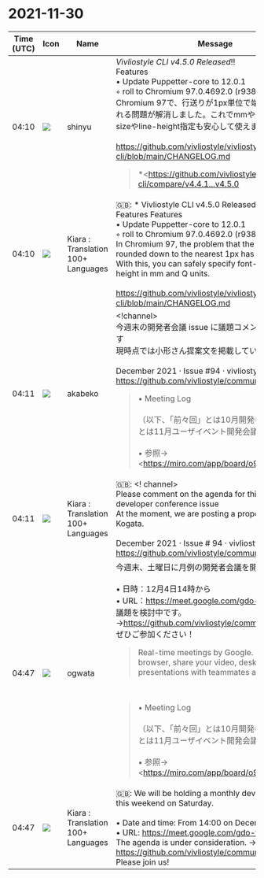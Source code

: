 # 2021-11-30

|Time (UTC)|Icon|Name|Message|
|---|---|---|---|
|04:10|![](https://avatars.slack-edge.com/2018-04-27/354445776386_e258f5ed5ba887b08668_72.jpg)|shinyu|*Vivliostyle CLI v4.5.0 Released*‼️<br>Features<br>• Update Puppetter-core to 12.0.1 <br>    ◦ roll to Chromium 97.0.4692.0 (r938248)<br>Chromium 97で、行送りが1px単位で端数が切り捨てられる問題が解消しました。これでmmやQ単位でのfont-sizeやline-height指定も安心して使えます。<br><br><https://github.com/vivliostyle/vivliostyle-cli/blob/main/CHANGELOG.md><br><blockquote>*<https://github.com/vivliostyle/vivliostyle-cli/compare/v4.4.1...v4.5.0|4.5.0> (2021-11-30)*<br>*Features*<br><br>• Update Puppetter-core to 12.0.1 (<https://github.com/vivliostyle/vivliostyle-cli/commit/2eb4e454c0d4104cc0e9d94b3a503cff8c521aec|2eb4e45>)<br><br>*<https://github.com/vivliostyle/vivliostyle-cli/compare/v4.4.0...v4.4.1|4.4.1> (2021-11-19)*<br>*Bug Fixes*<br><br>• Update Vivliostyle.js to 2.12.1: Fix bugs on math and text with ruby (<https://github.com/vivliostyle/vivliostyle-cli/commit/e5f0346c793fd282b1e9b31c6155e70060072794|e5f0346>)<br><br>*<https://github.com/vivliostyle/vivliostyle-cli/compare/v4.3.2...v4.4.0|4.4.0> (2021-11-13)*<br>*Features*<br><br>• Update Vivliostyle.js to 2.12.0: support text-spacing and hanging-punctuation (<https://github.com/vivliostyle/vivliostyle-cli/commit/dea228b4c59486ae2af328d890c083f059e4eb87|dea228b>)<br><br>*<https://github.com/vivliostyle/vivliostyle-cli/compare/v4.3.1...v4.3.2|4.3.2> (2021-11-01)*<br>*<https://github.com/vivliostyle/vivliostyle-cli/compare/v4.3.0...v4.3.1|4.3.1> (2021-10-18)*<br>*<https://github.com/vivliostyle/vivliostyle-cli/compare/v4.2.1...v4.3.0|4.3.0> (2021-10-10)*<br>*Features*<br><br>• Improve PDF metadata (<https://github.com/vivliostyle/vivliostyle-cli/issues/97|#97>) (<https://github.com/vivliostyle/vivliostyle-cli/commit/6020f293de710f94e12e2b77298e6f3a9c68d404|6020f29>)<br>• Update vivliostyle.js to 2.11.1 (<https://github.com/vivliostyle/vivliostyle-cli/commit/10ba1a616319e90c32ef1c33bcfb938330dbd38f|10ba1a6>)<br><br>*<https://github.com/vivliostyle/vivliostyle-cli/compare/v4.2.0...v4.2.1|4.2.1> (2021-09-26)*<br>*Bug Fixes*<br><br>• TypeError: Cannot read properties of null (reading 'getMetadata') (<https://github.com/vivliostyle/vivliostyle-cli/commit/2ee3faa7935f2af497e71bbb016671369736f7f7|2ee3faa>), closes <https://github.com//github.com/vivliostyle/vivliostyle-cli/issues/214/issues/issuecomment-924811171|/github.com/vivliostyle/vivliostyle-cli/issues/214#issuecomment-924811171> <https://github.com/vivliostyle/vivliostyle-cli/issues/214|#214><br><br>*<https://github.com/vivliostyle/vivliostyle-cli/compare/v4.1.0...v4.2.0|4.2.0> (2021-09-18)*<br>*Features*<br><br>• Update vivliostyle.js to 2.10.0 (<https://github.com/vivliostyle/vivliostyle-cli/commit/219eab125a577465a64b22a0f2b2ba739b9ba556|219eab1>)<br><br>*<https://github.com/vivliostyle/vivliostyle-cli/compare/v4.0.0...v4.1.0|4.1.0> (2021-09-11)*<br>*Features*<br><br>• Update vivliostyle.js to 2.9.1 (<https://github.com/vivliostyle/vivliostyle-cli/commit/f19b085e4e61c9f38f88933b4bfcdbac17857b6c|f19b085>)<br><br>*<https://github.com/vivliostyle/vivliostyle-cli/compare/v3.5.2...v4.0.0|4.0.0> (2021-08-28)*<br>*chore*<br><br>• Update node engines (<https://github.com/vivliostyle/vivliostyle-cli/commit/30abdfac9d7bb563c9831059d8b564bee55ec358|30abdfa>)<br><br>*Features*<br><br>• Add render mode supports docker (<https://github.com/vivliostyle/vivliostyle-cli/commit/b2931b3e4c230633acb794c673e79cde93bd6d3d|b2931b3>)<br>• Lazy install chromium (<https://github.com/vivliostyle/vivliostyle-cli/commit/966f02ca4c406155bab69c9d65c9c6b4d2f2ea17|966f02c>)<br>• Support preflight options (<https://github.com/vivliostyle/vivliostyle-cli/commit/1c789753dff747fe1f23e8eb3ca573ce7214944f|1c78975>)<br><br>*BREAKING CHANGES*<br><br>• Node v12 is now the minimum supported version<br>• Switched to use puppeteer-core rather than puppeteer. If you're using vivliostyle-cli in any containers, you should run puppeteer's install.js and contain the browser runtime.<br><br>*<https://github.com/vivliostyle/vivliostyle-cli/compare/v3.5.1...v3.5.2|3.5.2> (2021-07-23)*<br>*Bug Fixes*<br><br>• VFM frontmatter not processed (<https://github.com/vivliostyle/vivliostyle-cli/commit/68deef2effdec36252ef4548b30867438bdd4d5a|68deef2>), closes <https://github.com/vivliostyle/vivliostyle-cli/issues/196|#196><br><br>*<https://github.com/vivliostyle/vivliostyle-cli/compare/v3.5.0...v3.5.1|3.5.1> (2021-07-14)*<br>*Bug Fixes*<br><br>• Support new VFM API (<https://github.com/vivliostyle/vivliostyle-cli/commit/770e10848e0dc4276e1819f9afed627f93263d4c|770e108>)<br><br>*<https://github.com/vivliostyle/vivliostyle-cli/compare/v3.4.0...v3.5.0|3.5.0> (2021-05-03)*<br>*Features*<br><br>• Update @vivliostyle/vfm to v1.0.0-alpha.19 (<https://github.com/vivliostyle/vivliostyle-cli/commit/8979762b002209cf74e79b088db9444b509de346|8979762>)<br>• Update @vivliostyle/vfm to v1.0.0-alpha.21 (<https://github.com/vivliostyle/vivliostyle-cli/commit/e66190b62acaef94f52db4d3f02627b4bd8257fe|e66190b>)<br>• Update puppeteer to 9.0.0 (<https://github.com/vivliostyle/vivliostyle-cli/commit/af39584f6d64e72b4079a7d453fd6c1fade07edc|af39584>)<br><br>*<https://github.com/vivliostyle/vivliostyle-cli/compare/v3.3.0...v3.4.0|3.4.0> (2021-04-16)*<br>*Bug Fixes*<br><br>• extract function that reloads the configuration file (<https://github.com/vivliostyle/vivliostyle-cli/commit/40b5b83220a54e17a925bc28046cced988bc121e|40b5b83>)<br><br>*Features*<br><br>• Update vivliostyle (core@2.8.0, vfm@v1.0.0-alpha.18) (<https://github.com/vivliostyle/vivliostyle-cli/commit/23f940d2e13a5588bc06aa11f104732800856d9e|23f940d>)<br>• vivliostyle preview reload when vivliostyle.config.js updated (<https://github.com/vivliostyle/vivliostyle-cli/commit/30796886124136332b08a3776cccaf2ba6fc7c26|3079688>)<br><br>*<https://github.com/vivliostyle/vivliostyle-cli/compare/v3.2.1...v3.3.0|3.3.0> (2021-04-07)*<br>*Bug Fixes*<br><br>• lack of test snapshot (<https://github.com/vivliostyle/vivliostyle-cli/commit/53600e1bbaace88725362238bf58d9bff66aae84|53600e1>)<br><br>*Features*<br><br>• add VFM options (hardLineBreaks, disableFormatHtml) to vivliostyle.config.js (<https://github.com/vivliostyle/vivliostyle-cli/commit/e4ec8f60063dd9465fb38d3e5110a6c2f8b9e8b6|e4ec8f6>)<br>• Update option structure (<https://github.com/vivliostyle/vivliostyle-cli/commit/de6ae25980ee0c92a2fcd9e30a8fb3fe91b0e6f2|de6ae25>)<br>• Update Vivliostyle version to 2.7.0 (<https://github.com/vivliostyle/vivliostyle-cli/commit/8dab20f9fca651dff89b50585841d70eed5cb4cb|8dab20f>)<br><br>*<https://github.com/vivliostyle/vivliostyle-cli/compare/v3.2.0...v3.2.1|3.2.1> (2021-03-29)*<br>*Bug Fixes*<br><br>• Update Vivliostyle version to 2.6.2 (<https://github.com/vivliostyle/vivliostyle-cli/commit/fe058df59a6802ea054db78571dadeeab229933f|fe058df>)<br><br>*<https://github.com/vivliostyle/vivliostyle-cli/compare/v3.1.2...v3.2.0|3.2.0> (2021-03-29)*<br>*Bug Fixes*<br><br>• Non-ASCII directory/file is not available. Error: Validation of pubManifest failed (<https://github.com/vivliostyle/vivliostyle-cli/commit/f84fca4aae6aa71ed37d2948b55de53535ab0429|f84fca4>), closes <https://github.com/vivliostyle/vivliostyle-cli/issues/155|#155><br>• Preview watch not refreshed when CSS file is changed (<https://github.com/vivliostyle/vivliostyle-cli/commit/298ecf7da7fee9c7840f8c6d02e91621c7e314b9|298ecf7>)<br><br>*Features*<br><br>• Add --single-doc and --quick options (<https://github.com/vivliostyle/vivliostyle-cli/commit/6ccd68fc36f30ce07e7bdfb7180d0e7f2d1b4daf|6ccd68f>)<br>• Add additional/user stylesheet options (<https://github.com/vivliostyle/vivliostyle-cli/commit/026306adbf7050103f3b2d265e62d5f3a013bc01|026306a>), closes <https://github.com/vivliostyle/vivliostyle-cli/issues/112|#112><br>• Replace preview UI with Vivliostyle Viewer (<https://github.com/vivliostyle/vivliostyle-cli/commit/18265f2f8999195e06cfbf976b021fd6de99888f|18265f2>), closes <https://github.com/vivliostyle/vivliostyle-cli/issues/41|#41><br><br>*<https://github.com/vivliostyle/vivliostyle-cli/compare/v3.1.1...v3.1.2|3.1.2> (2021-03-06)*<br>*Bug Fixes*<br><br>• Failed to load from web because of CORS error (<https://github.com/vivliostyle/vivliostyle-cli/commit/1cb1baf756d4ecb9466db6b17d7e1b58dfaa9dd3|1cb1baf>)<br>• Preview watch not working as expected (<https://github.com/vivliostyle/vivliostyle-cli/commit/7607d744bbb37d690f8f5478e9f301886ddba2b9|7607d74>)<br><br>*Features*<br><br>• Update vivliostyle core version to 2.5.2 (<https://github.com/vivliostyle/vivliostyle-cli/commit/b5ad78039edbe33be1b4fef97572b2b67274fb42|b5ad780>)<br><br>*<https://github.com/vivliostyle/vivliostyle-cli/compare/v3.1.0...v3.1.1|3.1.1> (2021-02-28)*<br>*<https://github.com/vivliostyle/vivliostyle-cli/compare/v3.0.3...v3.1.0|3.1.0> (2021-02-27)*<br>*Bug Fixes*<br><br>• exmaples/the…</blockquote>|
|04:10|![](https://avatars.slack-edge.com/2021-08-02/2324149410423_2aa7423c4133ecb9f168_72.png)|Kiara : Translation 100+ Languages|🇬🇧: * Vivliostyle CLI v4.5.0 Released *: bangbang:<br>Features Features<br>• Update Puppetter-core to 12.0.1<br>    ◦ roll to Chromium 97.0.4692.0 (r938248)<br>In Chromium 97, the problem that the line spacing is rounded down to the nearest 1px has been resolved. With this, you can safely specify font-size and line-height in mm and Q units.<br><br><https://github.com/vivliostyle/vivliostyle-cli/blob/main/CHANGELOG.md>|
|04:11|![](https://avatars.slack-edge.com/2019-05-15/624511073651_25909952cd7a069ceed2_72.png)|akabeko|<!channel><br>今週末の開発者会議 issue に議題コメントをお願いします<br>現時点では小形さん提案文を掲載しています<br><br>December 2021 · Issue #94 · vivliostyle/community<br><https://github.com/vivliostyle/community/issues/94><br><blockquote>• Meeting Log<br><br>（以下、「前々回」とは10月開発者会議、「前回」とは11月ユーザイベント開発会議を指します）<br><br>• 参照→ <https://miro.com/app/board/o9J_lKvZd38=/|11月ユーザイベント開発会議板書>（<https://github.com/yamasy1549|@yamasy1549>）<br><br>*Core and Viewer（<https://github.com/MurakamiShinyu|@MurakamiShinyu>）*<br><br>• 前々回合意事項<br>    • 2.11リリースの速報的なブログを<https://github.com/ogwata|@ogwata>が書く→✅<https://vivliostyle.org/ja/blog/2021/10/12/recent-vivliostyle-js-updates/|最近のVivliostyle.jsの進化について><br>• 前月からの進捗報告<br>    • <https://github.com/vivliostyle/vivliostyle.js/releases/tag/v2.12.1|v2.12.1をリリース><br>    • JavaScript対応 <https://github.com/vivliostyle/vivliostyle.js/pull/824|WIP: Allow JavaScript in HTML documents> について<br><br>*CLI（<https://github.com/spring-raining|@spring-raining>）*<br><br>• 前々回合意事項<br>    • Coreが無変更でViewerのみアップデートしリリースした場合、`--version`オプションを指定するとCoreの未来のバージョンを出力してしまう件（<https://github.com/vivliostyle/vivliostyle-cli/issues/217|vivliostyle-cli #217>）<br>        • →CLIのコードの変更ではなく、Core の更新を待ってCLIをリリースする運用で解決を図る<br>    • <https://github.com/vivliostyle/vivliostyle-cli/pull/210|feat: Improve PDF metadata (#97) #210> に関連して、press-ready を通すとChromiumのバージョンが上書きされて出力される件<br>        • →元の情報を連結するIssueを<https://github.com/MurakamiShinyu|@MurakamiShinyu> が作成する→✅<https://github.com/vivliostyle/vivliostyle-cli/issues/220|PDF metadataのPDF変換の情報(例: Skia/PDF m93)が残るようにする><br>    • ページめくりの方向について、何を単位とするのか<https://github.com/MurakamiShinyu|@MurakamiShinyu> がIssueを作成する→✅<https://github.com/vivliostyle/vivliostyle-cli/issues/221|ページ進行方向を指定できるようにする><br>• 前月からの進捗報告<br><br>*VFM（<https://github.com/akabekobeko|@akabekobeko>）*<br><br>• 前月からの進捗報告<br><br>*CreateBook（<https://github.com/akabekobeko|@akabekobeko>）*<br><br>• 前月からの進捗報告<br>• <https://vivliostyle.org/ja/make-books-with-create-book/|特集企画：Create Book で同人誌を作ろう！>のアップデートが必要では？（<https://github.com/ogwata|@ogwata>）<br><br>*Themes（<https://github.com/yamasy1549|@yamasy1549>）*<br><br>• <https://vivliostyle.github.io/themes/#/ja/spec|Theme Spec>の公開<br>• その後の進捗報告<br><br>*<http://vivliostyle.org|vivliostyle.org>（<https://github.com/yamasy1549|@yamasy1549>）*<br><br>• 前回合意事項<br>    • <https://github.com/vivliostyle/vivliostyle.org/issues/101|VFMドッグフーディング対応 #101> （<https://github.com/akabekobeko|@akabekobeko>）<br>• 前月からの進捗報告<br>• FAQを充実させる方策について（<https://github.com/ogwata|@ogwata>）<br><br>*Vivliostyle Pub（<https://github.com/AyumuTakai|@AyumuTakai>）*<br><br>• 前々回合意事項<br>    • Pull requestのレビュアーに<https://github.com/spring-raining|@spring-raining>を加える<br>    • <https://vivliostyle.slack.com/archives/CR14JBXCJ/p1635150435002200|10/25オンライン会議での合意事項><br>• 前月からの進捗報告<br>    • <https://miro.com/app/board/o9J_lKvZd38=/|Theme取得ライブラリ、その他><br>    • <https://github.com/vivliostyle/vivliostyle-pub/issues/129|vivliostyle-pub#129><br>    • <https://github.com/vivliostyle/vivliostyle-pub/issues|その他Issueについて><br><br>*Members*<br><br>• <https://github.com/MurakamiShinyu|@MurakamiShinyu><br>• <https://github.com/ogwata|@ogwata><br>• <https://github.com/spring-raining|@spring-raining><br>• <https://github.com/yamasy1549|@yamasy1549><br>• <https://github.com/takanakahiko|@takanakahiko><br>• <https://github.com/AyumuTakai|@AyumuTakai><br>• <https://github.com/akabekobeko|@akabekobeko> (Scribe)</blockquote>|
|04:11|![](https://avatars.slack-edge.com/2021-08-02/2324149410423_2aa7423c4133ecb9f168_72.png)|Kiara : Translation 100+ Languages|🇬🇧: &lt;! channel&gt;<br>Please comment on the agenda for this weekend's developer conference issue<br>At the moment, we are posting a proposal by Mr. Kogata.<br><br>December 2021 · Issue # 94 · vivliostyle / community<br><https://github.com/vivliostyle/community/issues/94>|
|04:47|![](https://avatars.slack-edge.com/2019-11-22/845042642576_070441337abaca9fb7b3_72.png)|ogwata|今週末、土曜日に月例の開発者会議を開催します。<br><br>• 日時：12月4日14時から<br>• URL：<https://meet.google.com/gdo-fjqw-wxe><br>議題を検討中です。→<https://github.com/vivliostyle/community/issues/94><br>ぜひご参加ください！<br><blockquote>Real-time meetings by Google. Using your browser, share your video, desktop, and presentations with teammates and customers.</blockquote><br><blockquote>• Meeting Log<br><br>（以下、「前々回」とは10月開発者会議、「前回」とは11月ユーザイベント開発会議を指します）<br><br>• 参照→ <https://miro.com/app/board/o9J_lKvZd38=/|11月ユーザイベント開発会議板書>（<https://github.com/yamasy1549|@yamasy1549>）<br><br>*Core and Viewer（<https://github.com/MurakamiShinyu|@MurakamiShinyu>）*<br><br>• 前々回合意事項<br>    • 2.11リリースの速報的なブログを<https://github.com/ogwata|@ogwata>が書く→✅<https://vivliostyle.org/ja/blog/2021/10/12/recent-vivliostyle-js-updates/|最近のVivliostyle.jsの進化について><br>• 前月からの進捗報告<br>    • <https://github.com/vivliostyle/vivliostyle.js/releases/tag/v2.12.1|v2.12.1をリリース><br>    • JavaScript対応 <https://github.com/vivliostyle/vivliostyle.js/pull/824|WIP: Allow JavaScript in HTML documents> について<br><br>*CLI（<https://github.com/spring-raining|@spring-raining>）*<br><br>• 前々回合意事項<br>    • Coreが無変更でViewerのみアップデートしリリースした場合、`--version`オプションを指定するとCoreの未来のバージョンを出力してしまう件（<https://github.com/vivliostyle/vivliostyle-cli/issues/217|vivliostyle-cli #217>）<br>        • →CLIのコードの変更ではなく、Core の更新を待ってCLIをリリースする運用で解決を図る<br>    • <https://github.com/vivliostyle/vivliostyle-cli/pull/210|feat: Improve PDF metadata (#97) #210> に関連して、press-ready を通すとChromiumのバージョンが上書きされて出力される件<br>        • →元の情報を連結するIssueを<https://github.com/MurakamiShinyu|@MurakamiShinyu> が作成する→✅<https://github.com/vivliostyle/vivliostyle-cli/issues/220|PDF metadataのPDF変換の情報(例: Skia/PDF m93)が残るようにする><br>    • ページめくりの方向について、何を単位とするのか<https://github.com/MurakamiShinyu|@MurakamiShinyu> がIssueを作成する→✅<https://github.com/vivliostyle/vivliostyle-cli/issues/221|ページ進行方向を指定できるようにする><br>• 前月からの進捗報告<br><br>*VFM（<https://github.com/akabekobeko|@akabekobeko>）*<br><br>• 前月からの進捗報告<br><br>*CreateBook（<https://github.com/akabekobeko|@akabekobeko>）*<br><br>• 前月からの進捗報告<br>• <https://vivliostyle.org/ja/make-books-with-create-book/|特集企画：Create Book で同人誌を作ろう！>のアップデートが必要では？（<https://github.com/ogwata|@ogwata>）<br><br>*Themes（<https://github.com/yamasy1549|@yamasy1549>）*<br><br>• <https://vivliostyle.github.io/themes/#/ja/spec|Theme Spec>の公開<br>• その後の進捗報告<br><br>*<http://vivliostyle.org|vivliostyle.org>（<https://github.com/yamasy1549|@yamasy1549>）*<br><br>• 前回合意事項<br>    • <https://github.com/vivliostyle/vivliostyle.org/issues/101|VFMドッグフーディング対応 #101> （<https://github.com/akabekobeko|@akabekobeko>）<br>• 前月からの進捗報告<br>• FAQを充実させる方策について（<https://github.com/ogwata|@ogwata>）<br><br>*Vivliostyle Pub（<https://github.com/AyumuTakai|@AyumuTakai>）*<br><br>• 前々回合意事項<br>    • Pull requestのレビュアーに<https://github.com/spring-raining|@spring-raining>を加える<br>    • <https://vivliostyle.slack.com/archives/CR14JBXCJ/p1635150435002200|10/25オンライン会議での合意事項><br>• 前月からの進捗報告<br>    • <https://miro.com/app/board/o9J_lKvZd38=/|Theme取得ライブラリ、その他><br>    • <https://github.com/vivliostyle/vivliostyle-pub/issues/129|vivliostyle-pub#129><br>    • <https://github.com/vivliostyle/vivliostyle-pub/issues|その他Issueについて><br><br>*Members*<br><br>• <https://github.com/MurakamiShinyu|@MurakamiShinyu><br>• <https://github.com/ogwata|@ogwata><br>• <https://github.com/spring-raining|@spring-raining><br>• <https://github.com/yamasy1549|@yamasy1549><br>• <https://github.com/takanakahiko|@takanakahiko><br>• <https://github.com/AyumuTakai|@AyumuTakai><br>• <https://github.com/akabekobeko|@akabekobeko> (Scribe)</blockquote>|
|04:47|![](https://avatars.slack-edge.com/2021-08-02/2324149410423_2aa7423c4133ecb9f168_72.png)|Kiara : Translation 100+ Languages|🇬🇧: We will be holding a monthly developer meeting this weekend on Saturday.<br><br>• Date and time: From 14:00 on December 4th<br>• URL: <https://meet.google.com/gdo-fjqw-wxe><br>The agenda is under consideration. → <https://github.com/vivliostyle/community/issues/94><br>Please join us!|
